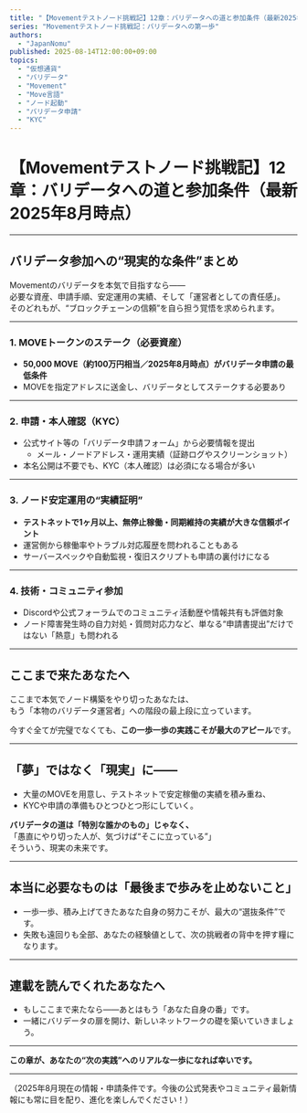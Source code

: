 ```yaml
---
title: "【Movementテストノード挑戦記】12章：バリデータへの道と参加条件（最新2025年8月時点）"
series: "Movementテストノード挑戦記：バリデータへの第一歩"
authors:
  - "JapanNomu"
published: 2025-08-14T12:00:00+09:00
topics:
  - "仮想通貨"
  - "バリデータ"
  - "Movement"
  - "Move言語"
  - "ノード起動"
  - "バリデータ申請"
  - "KYC"
---
```


# 【Movementテストノード挑戦記】12章：バリデータへの道と参加条件（最新2025年8月時点）

---

## バリデータ参加への“現実的な条件”まとめ

Movementのバリデータを本気で目指すなら――  
必要な資産、申請手順、安定運用の実績、そして「運営者としての責任感」。  
そのどれもが、“ブロックチェーンの信頼”を自ら担う覚悟を求められます。

---

### 1. MOVEトークンのステーク（必要資産）

- **50,000 MOVE（約100万円相当／2025年8月時点）がバリデータ申請の最低条件**
- MOVEを指定アドレスに送金し、バリデータとしてステークする必要あり

---

### 2. 申請・本人確認（KYC）

- 公式サイト等の「バリデータ申請フォーム」から必要情報を提出
  - メール・ノードアドレス・運用実績（証跡ログやスクリーンショット）
- 本名公開は不要でも、KYC（本人確認）は必須になる場合が多い

---

### 3. ノード安定運用の“実績証明”

- **テストネットで1ヶ月以上、無停止稼働・同期維持の実績が大きな信頼ポイント**
- 運営側から稼働率やトラブル対応履歴を問われることもある
- サーバースペックや自動監視・復旧スクリプトも申請の裏付けになる

---

### 4. 技術・コミュニティ参加

- Discordや公式フォーラムでのコミュニティ活動歴や情報共有も評価対象
- ノード障害発生時の自力対処・質問対応力など、単なる“申請書提出”だけではない「熱意」も問われる

---

## ここまで来たあなたへ

ここまで本気でノード構築をやり切ったあなたは、  
もう「本物のバリデータ運営者」への階段の最上段に立っています。

今すぐ全てが完璧でなくても、**この一歩一歩の実践こそが最大のアピール**です。

---

## 「夢」ではなく「現実」に――

- 大量のMOVEを用意し、テストネットで安定稼働の実績を積み重ね、
- KYCや申請の準備もひとつひとつ形にしていく。

**バリデータの道は「特別な誰かのもの」じゃなく、**  
「愚直にやり切った人が、気づけば“そこに立っている”」  
そういう、現実の未来です。

---

## 本当に必要なものは「最後まで歩みを止めないこと」

- 一歩一歩、積み上げてきたあなた自身の努力こそが、最大の“選抜条件”です。
- 失敗も遠回りも全部、あなたの経験値として、次の挑戦者の背中を押す糧になります。

---

## 連載を読んでくれたあなたへ

- もしここまで来たなら――あとはもう「あなた自身の番」です。
- 一緒にバリデータの扉を開け、新しいネットワークの礎を築いていきましょう。

---

**この章が、あなたの“次の実践”へのリアルな一歩になれば幸いです。**

---

（2025年8月現在の情報・申請条件です。今後の公式発表やコミュニティ最新情報にも常に目を配り、進化を楽しんでください！）

